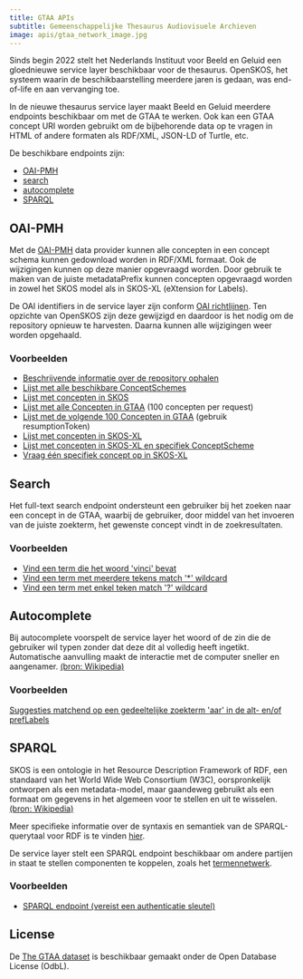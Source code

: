 ```yaml
---
title: GTAA APIs
subtitle: Gemeenschappelijke Thesaurus Audiovisuele Archieven
image: apis/gtaa_network_image.jpg
---
```


Sinds begin 2022 stelt het Nederlands Instituut voor Beeld en Geluid een gloednieuwe service layer beschikbaar voor de thesaurus. OpenSKOS, het systeem waarin de beschikbaarstelling meerdere jaren is gedaan, was end-of-life en aan vervanging toe.

In de nieuwe thesaurus service layer maakt Beeld en Geluid meerdere endpoints beschikbaar om met de GTAA te werken. Ook kan een GTAA concept URI worden gebruikt om de bijbehorende data op te vragen in HTML of andere formaten als RDF/XML, JSON-LD of Turtle, etc.

De beschikbare endpoints zijn:

- [OAI-PMH](/nl/apis/gtaa#oai-pmh)
- [search](/nl/apis/gtaa#search)
- [autocomplete](/nl/apis/gtaa#autocomplete)
- [SPARQL](/nl/apis/gtaa#sparql)

## OAI-PMH

Met de [OAI-PMH](https://www.openarchives.org/pmh/) data provider kunnen alle concepten in een concept schema kunnen gedownload worden in RDF/XML formaat. Ook de wijzigingen kunnen op deze manier opgevraagd worden. Door gebruik te maken van de juiste metadataPrefix kunnen concepten opgevraagd worden in zowel het SKOS model als in SKOS-XL (eXtension for Labels).

De OAI identifiers in de service layer zijn conform [OAI richtlijnen](http://www.openarchives.org/OAI/2.0/guidelines-oai-identifier.htm). Ten opzichte van OpenSKOS zijn deze gewijzigd en
daardoor is het nodig om de repository opnieuw te harvesten. Daarna kunnen alle wijzigingen weer worden opgehaald.

### Voorbeelden

- [Beschrijvende informatie over de repository ophalen](https://gtaa.apis.beeldengeluid.nl/oai-pmh?verb=Identify)
- [Lijst met alle beschikbare ConceptSchemes](https://gtaa.apis.beeldengeluid.nl/oai-pmh?verb=ListSets)
- [Lijst met concepten in SKOS](https://gtaa.apis.beeldengeluid.nl/oai-pmh?verb=ListRecords&metadataPrefix=oai_rdf)
- [Lijst met alle Concepten in GTAA](https://gtaa.apis.beeldengeluid.nl/oai-pmh?verb=ListRecords&metadataPrefix=oai_rdf&set=beng:gtaa) (100 concepten per request)
- [Lijst met de volgende 100 Concepten in GTAA](https://gtaa.apis.beeldengeluid.nl/oai-pmh?verb=ListRecords&metadataPrefix=oai_rdf&resumptionToken=!!beng:gtaa!oai_rdf!430816!1643020890483!430916) (gebruik resumptionToken)
- [Lijst met concepten in SKOS-XL](https://gtaa.apis.beeldengeluid.nl/oai-pmh?verb=ListRecords&metadataPrefix=oai_rdf)
- [Lijst met concepten in SKOS-XL en specifiek ConceptScheme](https://gtaa.apis.beeldengeluid.nl/oai-pmh?verb=ListRecords&metadataPrefix=oai_rdf_xl&set=beng:gtaa:Onderwerpen)
- [Vraag één specifiek concept op in SKOS-XL](https://gtaa.apis.beeldengeluid.nl/oai-pmh?verb=GetRecord&metadataPrefix=oai_rdf_xl&identifier=oai:gtaa.apis.beeldengeluid.nl:123456)

## Search

Het full-text search endpoint ondersteunt een gebruiker bij het zoeken naar een concept in de GTAA, waarbij de gebruiker, door middel van het invoeren van de juiste zoekterm, het gewenste concept vindt in de zoekresultaten.

### Voorbeelden

- [Vind een term die het woord 'vinci' bevat ](https://gtaa.apis.beeldengeluid.nl/search?q=vinci)
- [Vind een term met meerdere tekens match '\*' wildcard](https://gtaa.apis.beeldengeluid.nl/search?q=vinc*)
- [Vind een term met enkel teken match '?' wildcard](https://gtaa.apis.beeldengeluid.nl/search?q=vin?i)

## Autocomplete

Bij autocomplete voorspelt de service layer het woord of de zin die de gebruiker wil typen zonder dat deze dit al volledig heeft ingetikt. Automatische aanvulling maakt de interactie met de computer sneller en aangenamer. [(bron: Wikipedia)](https://nl.wikipedia.org/wiki/Automatische_aanvulling)

### Voorbeelden

[Suggesties matchend op een gedeeltelijke zoekterm 'aar' in de alt- en/of prefLabels](https://gtaa.apis.beeldengeluid.nl/autocomplete?text=aar&collection=gtaa&tenant=beng&matchMode=MATCHMODE_PREFIXLABEL&searchLabel=prefLabel&searchLabel=altLabel&returnLabel=altLabel&returnLabel=prefLabel&includeContext=True)

## SPARQL

SKOS is een ontologie in het Resource Description Framework of RDF, een standaard van het World Wide Web Consortium (W3C), oorspronkelijk ontworpen als een metadata-model, maar gaandeweg gebruikt als een formaat om gegevens in het algemeen voor te stellen en uit te wisselen. [(bron: Wikipedia)](https://nl.wikipedia.org/wiki/Resource_Description_Framework)

Meer specifieke informatie over de syntaxis en semantiek van de SPARQL-querytaal voor RDF is te vinden [hier](https://www.w3.org/TR/rdf-sparql-query/).

De service layer stelt een SPARQL endpoint beschikbaar om andere partijen in staat te stellen componenten te koppelen, zoals het [termennetwerk](https://termennetwerk.netwerkdigitaalerfgoed.nl/faq).

### Voorbeelden

- [SPARQL endpoint (vereist een authenticatie sleutel)](https://gtaa.apis.beeldengeluid.nl/sparql)

## License

De [The GTAA dataset](datasets/gemeenschappelijke-thesaurus-voor-audiovisuele-archieven) is beschikbaar gemaakt onder de Open Database License (OdbL).
